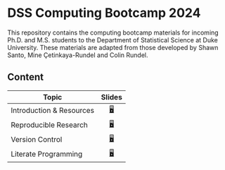 # DSS Computing Bootcamp 2024

This repository contains the computing bootcamp materials for incoming
Ph.D. and M.S. students to the Department of Statistical Science at
Duke University. These materials are adapted from those developed by Shawn Santo,
Mine Çetinkaya-Rundel and Colin Rundel.

## Content

| Topic                           | Slides                                                           |
|---------------------------------|:----------------------------------------------------------------:|
| Introduction & Resources        | [:desktop_computer:](https://dukestatsci.github.io/computing_bootcamp_2023/slides/01_introduction_and_resources.html) |
| Reproducible Research           | [:desktop_computer:](https://dukestatsci.github.io/computing_bootcamp_2023/slides/02_reproducible_research.html)      |
| Version Control                 | [:desktop_computer:](https://dukestatsci.github.io/computing_bootcamp_2023/slides/03_version_control.html)            |
| Literate Programming            | [:desktop_computer:](https://dukestatsci.github.io/computing_bootcamp_2023/slides/04_literate_programming.html)      |

